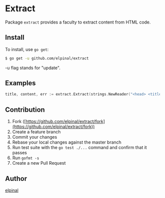 # Extract

Package `extract` provides a faculty to extract content from HTML code.

## Install

To install, use `go get`:

```bash
$ go get -u github.com/elpinal/extract
```

-u flag stands for "update".

## Examples

```go
title, content, err := extract.Extract(strings.NewReader("<head> <title> I am a Gopher </title> </head> <p>This is a content</p>"))
```

## Contribution

1. Fork ([https://github.com/elpinal/extract/fork](https://github.com/elpinal/extract/fork))
1. Create a feature branch
1. Commit your changes
1. Rebase your local changes against the master branch
1. Run test suite with the `go test ./...` command and confirm that it passes
1. Run `gofmt -s`
1. Create a new Pull Request

## Author

[elpinal](https://github.com/elpinal)
